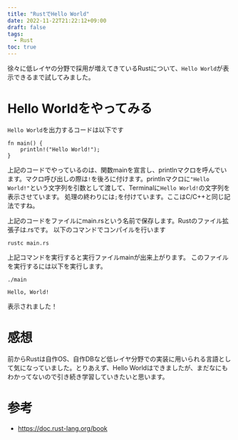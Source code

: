 ```yaml
---
title: "RustでHello World"
date: 2022-11-22T21:22:12+09:00
draft: false
tags:
  - Rust 
toc: true
---
```

徐々に低レイヤの分野で採用が増えてきているRustについて、`Hello World`が表示できるまで試してみました。
<!--more-->
# Hello Worldをやってみる
`Hello World`を出力するコードは以下です
```
fn main() {
    println!("Hello World!");
}
```
上記のコードでやっているのは、関数mainを宣言し、printlnマクロを呼んでいます。マクロ呼び出しの際は`!`を後ろに付けます。printlnマクロに`"Hello World!"`という文字列を引数として渡して、Terminalに`Hello World!`の文字列を表示させています。
処理の終わりには`;`を付けています。ここはC/C++と同じ記法ですね。

上記のコードをファイルにmain.rsという名前で保存します。Rustのファイル拡張子は.rsです。
以下のコマンドでコンパイルを行います
```
rustc main.rs
```
上記コマンドを実行すると実行ファイルmainが出来上がります。
このファイルを実行するには以下を実行します。
```
./main
```

```
Hello, World!
```
表示されました！
# 感想
前からRustは自作OS、自作DBなど低レイヤ分野での実装に用いられる言語として気になっていました。とりあえず、Hello Worldはできましたが、まだなにもわかってないので引き続き学習していきたいと思います。
# 参考
- https://doc.rust-lang.org/book 
